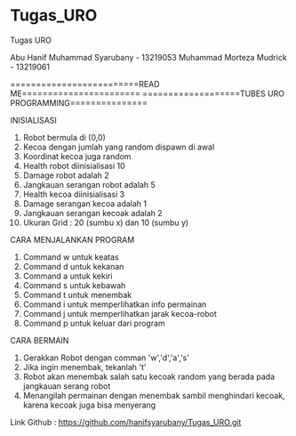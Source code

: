 # Tugas_URO
Tugas URO

Abu Hanif Muhammad Syarubany - 13219053
Muhammad Morteza Mudrick - 13219061

=========================READ ME=======================
===================TUBES URO PROGRAMMING===============

INISIALISASI
1. Robot bermula di (0,0)
2. Kecoa dengan jumlah yang random dispawn di awal 
3. Koordinat kecoa juga random
4. Health robot diinisialisasi 10
5. Damage robot adalah 2
6. Jangkauan serangan robot adalah 5
7. Health kecoa diinisialisasi 3
8. Damage serangan kecoa adalah 1
9. Jangkauan serangan kecoak adalah 2
10. Ukuran Grid : 20 (sumbu x) dan 10 (sumbu y)

CARA MENJALANKAN PROGRAM
1. Command w untuk keatas
2. Command d untuk kekanan
3. Command a untuk kekiri
4. Command s untuk kebawah
5. Command t untuk menembak
6. Command i untuk memperlihatkan info permainan
7. Command j untuk memperlihatkan jarak kecoa-robot
8. Command p untuk keluar dari program

CARA BERMAIN
1. Gerakkan Robot dengan comman 'w','d','a','s'
2. Jika ingin menembak, tekanlah 't'
3. Robot akan menembak salah satu kecoak random yang berada pada jangkauan serang robot
4. Menangilah permainan dengan menembak sambil menghindari kecoak, karena kecoak juga bisa menyerang

Link Github : https://github.com/hanifsyarubany/Tugas_URO.git
